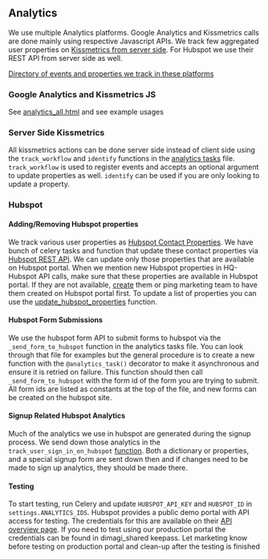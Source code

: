 ## Analytics
We use multiple Analytics platforms. Google Analytics and Kissmetrics calls are done mainly using respective Javascript APIs. We track few aggregated user properties on [Kissmetrics from server side](https://github.com/dimagi/commcare-hq/blob/master/corehq/apps/analytics/tasks.py#L210). For Hubspot we use their REST API from server side as well.

[Directory of events and properties we track in these platforms](https://docs.google.com/spreadsheets/d/1frMdFeznNcMAIyMW3pG3zes6mmY03UG67HyMUHXlb-s/edit#gid=1804103672)

### Google Analytics and Kissmetrics JS
See [analytics_all.html](https://github.com/dimagi/commcare-hq/blob/master/corehq/apps/hqwebapp/templates/hqwebapp/includes/analytics_all.html) and see example usages

### Server Side Kissmetrics
All kissmetrics actions can be done server side instead of client side using the `track_workflow` and `identify` functions in the [analytics tasks](https://github.com/dimagi/commcare-hq/blob/master/corehq/apps/analytics/tasks.py) file. `track_workflow` is used to register events and accepts an optional argument to update properties as well. `identify` can be used if you are only looking to update a property.
### Hubspot

#### Adding/Removing Hubspot properties

We track various user properties as [Hubspot Contact Properties](http://knowledge.hubspot.com/contacts-user-guide-v2/how-to-use-contact-and-company-properties). We have bunch of celery tasks and function that update these contact properties via [Hubspot REST API](http://developers.hubspot.com/docs/methods/contacts/create_or_update). We can update only those properties that are available on Hubspot portal. When we mention new Hubspot properties in HQ-Hubspot API calls, make sure that these properties are available in Hubspot portal. If they are not available, [create](http://knowledge.hubspot.com/contacts-user-guide-v2/how-to-create-contact-and-company-properties) them or ping marketing team to have them created on Hubspot portal first. To update a list of properties you can use the [update_hubspot_properties](https://github.com/dimagi/commcare-hq/blob/master/corehq/apps/analytics/tasks.py#L174) function.

#### Hubspot Form Submissions
We use the hubspot form API to submit forms to hubspot via the `_send_form_to_hubspot` function in the analytics tasks file. You can look through that file for examples but the general procedure is to create a new function with the `@analytics_task()` decorator to make it asynchronous and ensure it is retried on failure. This function should then call `_send_form_to_hubspot` with the form id of the form you are trying to submit. All form ids are listed as constants at the top of the file, and new forms can be created on the hubspot site.

#### Signup Related Hubspot Analytics
Much of the analytics we use in hubspot are generated during the signup process. We send down those analytics in the `track_user_sign_in_on_hubspot` [function](https://github.com/dimagi/commcare-hq/blob/master/corehq/apps/analytics/tasks.py#L181). Both a dictionary or properties, and a special signup form are sent down then and if changes need to be made to sign up analytics, they should be made there.

#### Testing

To start testing, run Celery and update `HUBSPOT_API_KEY` and `HUBSPOT_ID` in `settings.ANALYTICS_IDS`. Hubspot provides a public demo portal with API access for testing. The credentials for this are available on their [API overview page](http://developers.hubspot.com/docs/overview). If you need to test using our production portal the credentials can be found in dimagi_shared keepass. Let marketing know before testing on production portal and clean-up after the testing is finished
